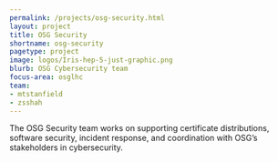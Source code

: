 ```yaml
---
permalink: /projects/osg-security.html
layout: project
title: OSG Security
shortname: osg-security
pagetype: project
image: logos/Iris-hep-5-just-graphic.png
blurb: OSG Cybersecurity team
focus-area: osglhc
team:
- mtstanfield
- zsshah
---
```


The OSG Security team works on supporting certificate distributions, software security,
incident response, and coordination with OSG’s stakeholders in cybersecurity.

